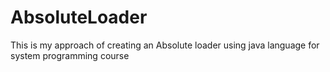 # AbsoluteLoader
This is my approach of creating an Absolute loader using java language for system programming course 
